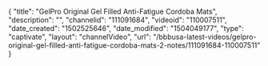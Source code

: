 {
    "title": "GelPro Original Gel Filled Anti-Fatigue Cordoba Mats",
    "description": "",
    "channelid": "111091684",
    "videoid": "110007511",
    "date_created": "1502525646",
    "date_modified": "1504049177",
    "type": "captivate",
    "layout": "channelVideo",
    "url": "\/bbbusa-latest-videos\/gelpro-original-gel-filled-anti-fatigue-cordoba-mats-2-notes\/111091684-110007511"
}